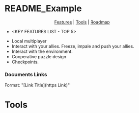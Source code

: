 # README_Example

<p align="center">
  <a href="#features">Features</a> |
  <a href="#tools">Tools</a> |
  <a href="#roadmap">Roadmap</a>
</p>

* <KEY FEATURES LIST - TOP 5>
- Local multiplayer
- Interact with your allies. Freeze, impale and push your allies.
- Interact with the environment.
- Cooperative puzzle design
- Checkpoints.

### Documents Links

Format: "[Link Title](https Link)"

# Tools

